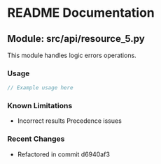 # README Documentation

## Module: src/api/resource_5.py

This module handles logic errors operations.

### Usage

```java
// Example usage here
```

### Known Limitations

- Incorrect results Precedence issues

### Recent Changes

- Refactored in commit d6940af3
